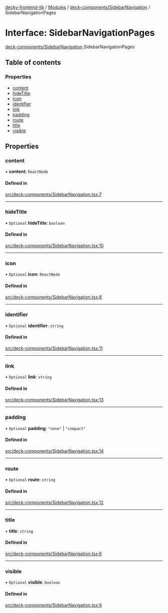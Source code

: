 [decky-frontend-lib](../README.md) / [Modules](../modules.md) / [deck-components/SidebarNavigation](../modules/deck_components_SidebarNavigation.md) / SidebarNavigationPages

# Interface: SidebarNavigationPages

[deck-components/SidebarNavigation](../modules/deck_components_SidebarNavigation.md).SidebarNavigationPages

## Table of contents

### Properties

- [content](deck_components_SidebarNavigation.SidebarNavigationPages.md#content)
- [hideTitle](deck_components_SidebarNavigation.SidebarNavigationPages.md#hidetitle)
- [icon](deck_components_SidebarNavigation.SidebarNavigationPages.md#icon)
- [identifier](deck_components_SidebarNavigation.SidebarNavigationPages.md#identifier)
- [link](deck_components_SidebarNavigation.SidebarNavigationPages.md#link)
- [padding](deck_components_SidebarNavigation.SidebarNavigationPages.md#padding)
- [route](deck_components_SidebarNavigation.SidebarNavigationPages.md#route)
- [title](deck_components_SidebarNavigation.SidebarNavigationPages.md#title)
- [visible](deck_components_SidebarNavigation.SidebarNavigationPages.md#visible)

## Properties

### content

• **content**: `ReactNode`

#### Defined in

[src/deck-components/SidebarNavigation.tsx:7](https://github.com/SteamDeckHomebrew/decky-frontend-lib/blob/4024b76/src/deck-components/SidebarNavigation.tsx#L7)

___

### hideTitle

• `Optional` **hideTitle**: `boolean`

#### Defined in

[src/deck-components/SidebarNavigation.tsx:10](https://github.com/SteamDeckHomebrew/decky-frontend-lib/blob/4024b76/src/deck-components/SidebarNavigation.tsx#L10)

___

### icon

• `Optional` **icon**: `ReactNode`

#### Defined in

[src/deck-components/SidebarNavigation.tsx:8](https://github.com/SteamDeckHomebrew/decky-frontend-lib/blob/4024b76/src/deck-components/SidebarNavigation.tsx#L8)

___

### identifier

• `Optional` **identifier**: `string`

#### Defined in

[src/deck-components/SidebarNavigation.tsx:11](https://github.com/SteamDeckHomebrew/decky-frontend-lib/blob/4024b76/src/deck-components/SidebarNavigation.tsx#L11)

___

### link

• `Optional` **link**: `string`

#### Defined in

[src/deck-components/SidebarNavigation.tsx:13](https://github.com/SteamDeckHomebrew/decky-frontend-lib/blob/4024b76/src/deck-components/SidebarNavigation.tsx#L13)

___

### padding

• `Optional` **padding**: ``"none"`` \| ``"compact"``

#### Defined in

[src/deck-components/SidebarNavigation.tsx:14](https://github.com/SteamDeckHomebrew/decky-frontend-lib/blob/4024b76/src/deck-components/SidebarNavigation.tsx#L14)

___

### route

• `Optional` **route**: `string`

#### Defined in

[src/deck-components/SidebarNavigation.tsx:12](https://github.com/SteamDeckHomebrew/decky-frontend-lib/blob/4024b76/src/deck-components/SidebarNavigation.tsx#L12)

___

### title

• **title**: `string`

#### Defined in

[src/deck-components/SidebarNavigation.tsx:6](https://github.com/SteamDeckHomebrew/decky-frontend-lib/blob/4024b76/src/deck-components/SidebarNavigation.tsx#L6)

___

### visible

• `Optional` **visible**: `boolean`

#### Defined in

[src/deck-components/SidebarNavigation.tsx:9](https://github.com/SteamDeckHomebrew/decky-frontend-lib/blob/4024b76/src/deck-components/SidebarNavigation.tsx#L9)
